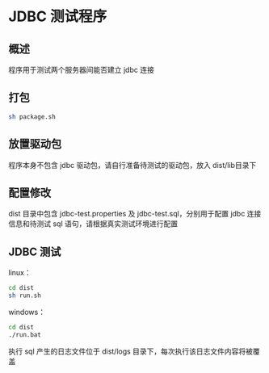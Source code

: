 # JDBC 测试程序

## 概述

程序用于测试两个服务器间能否建立 jdbc 连接

## 打包

```bash
sh package.sh
```

## 放置驱动包

程序本身不包含 jdbc 驱动包，请自行准备待测试的驱动包，放入 dist/lib目录下

## 配置修改

dist 目录中包含 jdbc-test.properties 及 jdbc-test.sql，分别用于配置 jdbc 连接信息和待测试 sql 语句，请根据真实测试环境进行配置

## JDBC 测试

linux：

```bash
cd dist
sh run.sh
```

windows：

```bash
cd dist
./run.bat
```

执行 sql 产生的日志文件位于 dist/logs 目录下，每次执行该日志文件内容将被覆盖